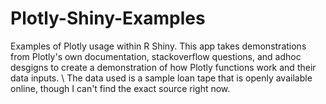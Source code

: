 # Plotly-Shiny-Examples
Examples of Plotly usage within R Shiny. This app takes demonstrations from Plotly's own documentation, stackoverflow questions, and adhoc desgigns to create a demonstration of how Plotly functions work and their data inputs. \\
The data used is a sample loan tape that is openly available online, though I can't find the exact source right now.
